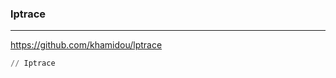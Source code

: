 ### lptrace
---
https://github.com/khamidou/lptrace

```py
// Iptrace











```

```
```

```
```

